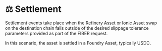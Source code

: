 # ⚖ Settlement

Settlement events take place when the [Refinery Asset](../../asset-types/refinery-assets.md) or [Ionic Asset](../../asset-types/ionic-assets.md) swap on the destination chain falls outside of the desired slippage tolerance parameters provided as part of the FIBER request.&#x20;

In this scenario, the asset is settled in a Foundry Asset, typically USDC.
